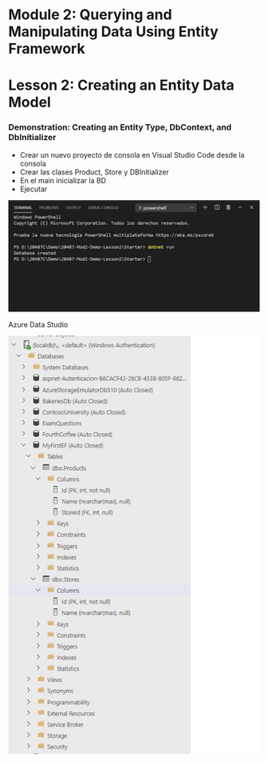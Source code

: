 # Module 2: Querying and Manipulating Data Using Entity Framework

# Lesson 2: Creating an Entity Data Model

### Demonstration: Creating an Entity Type, DbContext, and DbInitializer

- Crear un nuevo proyecto de consola en Visual Studio Code desde la consola
- Crear las clases Product, Store y DBInitializer
- En el main inicializar la BD
- Ejecutar



![](./img/Captura1.jpg)

Azure Data Studio

![](./img/Captura2.jpg)